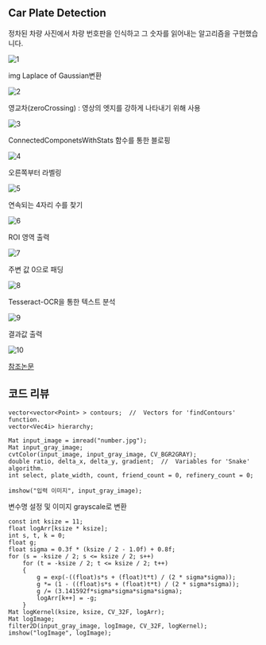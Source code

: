 ## Car Plate Detection

정차된 차량 사진에서 차량 번호판을 인식하고 그 숫자를 읽어내는 알고리즘을 구현했습니다. 

![1](./img/OriToGray.jpg)

img Laplace of Gaussian변환

![2](./img/LogConv.jpg)

영교차(zeroCrossing) : 영상의 엣지를 강하게 나타내기 위해 사용

![3](./img/ZeroCrossing.jpg)

ConnectedComponetsWithStats 함수를 통한 블로핑

![4](./img/ConnectedComponent.jpg)

오른쪽부터 라벨링

![5](./img/Sorting.jpg)

연속되는 4자리 수를 찾기

![6](./img/First_Number.jpg)

ROI 영역 출력

![7](./img/Roi.Jpg)

주변 값 0으로 패딩

![8](./img/final.Jpg)

Tesseract-OCR을 통한 텍스트 분석

![9](./img/cmd.Jpg)

결과값 출력

![10](./img/text.Jpg)


[참조논문](https://home.kiu.ac.kr/~ho/face/2011-04-18-plate.pdf)

## 코드 리뷰
```
vector<vector<Point> > contours;  //  Vectors for 'findContours' function.
vector<Vec4i> hierarchy;

Mat input_image = imread("number.jpg");
Mat input_gray_image;
cvtColor(input_image, input_gray_image, CV_BGR2GRAY);
double ratio, delta_x, delta_y, gradient;  //  Variables for 'Snake' algorithm.
int select, plate_width, count, friend_count = 0, refinery_count = 0;

imshow("입력 이미지", input_gray_image);
```
변수명 설정 및 이미지 grayscale로 변환

```
const int ksize = 11;
float logArr[ksize * ksize];
int s, t, k = 0;
float g;
float sigma = 0.3f * (ksize / 2 - 1.0f) + 0.8f;
for (s = -ksize / 2; s <= ksize / 2; s++)
    for (t = -ksize / 2; t <= ksize / 2; t++)
    {
        g = exp(-((float)s*s + (float)t*t) / (2 * sigma*sigma));
        g *= (1 - ((float)s*s + (float)t*t) / (2 * sigma*sigma));
        g /= (3.141592f*sigma*sigma*sigma*sigma);
        logArr[k++] = -g;
    }
Mat logKernel(ksize, ksize, CV_32F, logArr);
Mat logImage;
filter2D(input_gray_image, logImage, CV_32F, logKernel);
imshow("logImage", logImage);
```